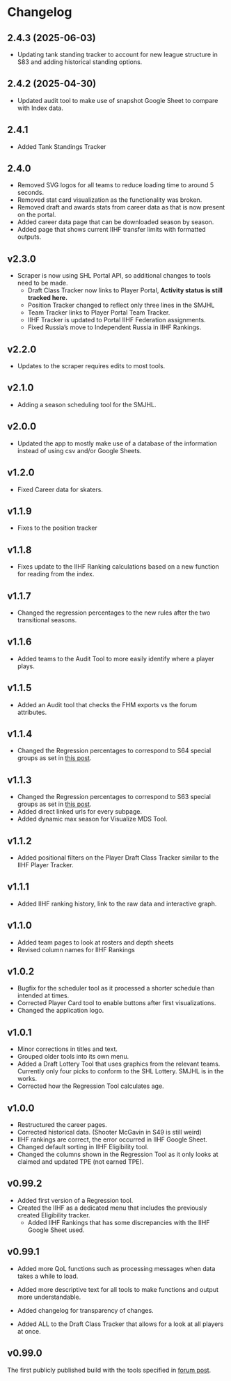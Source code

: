 # Changelog

## 2.4.3 (2025-06-03)

-   Updating tank standing tracker to account for new league structure
    in S83 and adding historical standing options.

## 2.4.2 (2025-04-30)

-   Updated audit tool to make use of snapshot Google Sheet to compare
    with Index data.

## 2.4.1

-   Added Tank Standings Tracker

## 2.4.0

-   Removed SVG logos for all teams to reduce loading time to around 5
    seconds.
-   Removed stat card visualization as the functionality was broken.
-   Removed draft and awards stats from career data as that is now
    present on the portal.
-   Added career data page that can be downloaded season by season.
-   Added page that shows current IIHF transfer limits with formatted
    outputs.

## v2.3.0

-   Scraper is now using SHL Portal API, so additional changes to tools
    need to be made.
    -   Draft Class Tracker now links to Player Portal, **Activity
        status is still tracked here.**
    -   Position Tracker changed to reflect only three lines in the
        SMJHL
    -   Team Tracker links to Player Portal Team Tracker.
    -   IIHF Tracker is updated to Portal IIHF Federation assignments.
    -   Fixed Russia’s move to Independent Russia in IIHF Rankings.

## v2.2.0

-   Updates to the scraper requires edits to most tools.

## v2.1.0

-   Adding a season scheduling tool for the SMJHL.

## v2.0.0

-   Updated the app to mostly make use of a database of the information
    instead of using csv and/or Google Sheets.

## v1.2.0

-   Fixed Career data for skaters.

## v1.1.9

-   Fixes to the position tracker

## v1.1.8

-   Fixes update to the IIHF Ranking calculations based on a new
    function for reading from the index.

## v1.1.7

-   Changed the regression percentages to the new rules after the two
    transitional seasons.

## v1.1.6

-   Added teams to the Audit Tool to more easily identify where a player
    plays.

## v1.1.5

-   Added an Audit tool that checks the FHM exports vs the forum
    attributes.

## v1.1.4

-   Changed the Regression percentages to correspond to S64 special
    groups as set in [this
    post](https://simulationhockey.com/showthread.php?tid=120657).

## v1.1.3

-   Changed the Regression percentages to correspond to S63 special
    groups as set in [this
    post](https://simulationhockey.com/showthread.php?tid=120657).
-   Added direct linked urls for every subpage.
-   Added dynamic max season for Visualize MDS Tool.

## v1.1.2

-   Added positional filters on the Player Draft Class Tracker similar
    to the IIHF Player Tracker.

## v1.1.1

-   Added IIHF ranking history, link to the raw data and interactive
    graph.

## v1.1.0

-   Added team pages to look at rosters and depth sheets
-   Revised column names for IIHF Rankings

## v1.0.2

-   Bugfix for the scheduler tool as it processed a shorter schedule
    than intended at times.
-   Corrected Player Card tool to enable buttons after first
    visualizations.
-   Changed the application logo.

## v1.0.1

-   Minor corrections in titles and text.
-   Grouped older tools into its own menu.
-   Added a Draft Lottery Tool that uses graphics from the relevant
    teams. Currently only four picks to conform to the SHL Lottery.
    SMJHL is in the works.
-   Corrected how the Regression Tool calculates age.

## v1.0.0

-   Restructured the career pages.
-   Corrected historical data. (Shooter McGavin in S49 is still weird)
-   IIHF rankings are correct, the error occurred in IIHF Google Sheet.
-   Changed default sorting in IIHF Eligibility tool.
-   Changed the columns shown in the Regression Tool as it only looks at
    claimed and updated TPE (not earned TPE).

## v0.99.2

-   Added first version of a Regression tool.
-   Created the IIHF as a dedicated menu that includes the previously
    created Eligibility tracker.
    -   Added IIHF Rankings that has some discrepancies with the IIHF
        Google Sheet used.

## v0.99.1

-   Added more QoL functions such as processing messages when data takes
    a while to load.

-   Added more descriptive text for all tools to make functions and
    output more understandable.

-   Added changelog for transparency of changes.

-   Added ALL to the Draft Class Tracker that allows for a look at all
    players at once.

## v0.99.0

The first publicly published build with the tools specified in [forum
post](https://simulationhockey.com/showthread.php?tid=117606).
